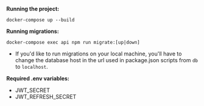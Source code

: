 **Running the project:**

```
docker-compose up --build
```

**Running migrations:**

```
docker-compose exec api npm run migrate:[up|down]
```

- If you'd like to run migrations on your local machine, you'll have to
  change the database host in the url used in package.json scripts from `db` to
  `localhost`.

**Required .env variables:**

- JWT_SECRET
- JWT_REFRESH_SECRET